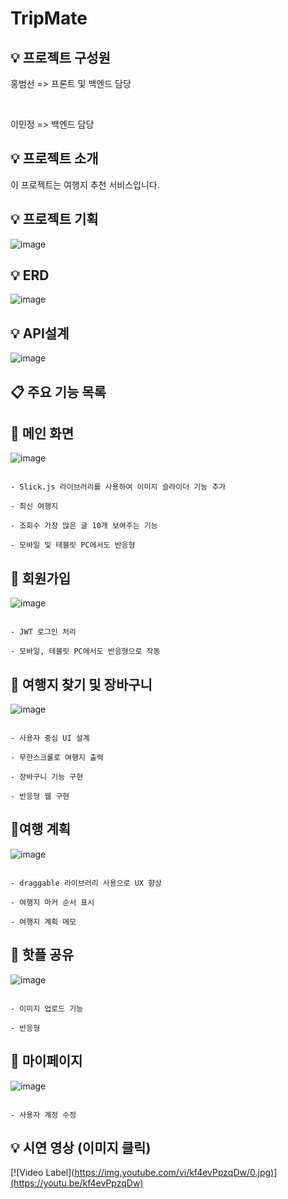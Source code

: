 # TripMate

## 💡 프로젝트 구성원

홍범선 => 프론트 및 백엔드 담당

<br />

이민정 => 백엔드 담당

## 💡 프로젝트 소개

이 프로젝트는 여행지 추천 서비스입니다.

## 💡 프로젝트 기획

![image](<https://github.com/Paper10/WhereIsMyHome/assets/74814641/c7840fe8-e618-439e-8519-8e1d0f39eb74>)

## 💡 ERD

![image](<https://github.com/Paper10/WhereIsMyHome/assets/74814641/9caeb820-0413-428e-a46e-e99ca36501ab>)

## 💡 API설계

![image](<https://github.com/qjatjs123123/TripMate/assets/74814641/32bc8565-dce4-4fe0-b3a0-18c35422478a>)

## 📋 주요 기능 목록

## 🚩 메인 화면

![image](<https://github.com/Paper10/WhereIsMyHome/assets/74814641/42421bfd-0d49-4de9-b89d-ec7c689ca786>)

```

- Slick.js 라이브러리를 사용하여 이미지 슬라이더 기능 추가

- 최신 여행지

- 조회수 가장 많은 글 10개 보여주는 기능

- 모바일 및 테블릿 PC에서도 반응형

```

## 🚩 회원가입

![image](<https://github.com/Paper10/WhereIsMyHome/assets/74814641/5c435e64-b217-4e1f-ac21-ded674320408>)

```

- JWT 로그인 처리

- 모바일, 테블릿 PC에서도 반응형으로 작동

```

## 🚩 여행지 찾기 및 장바구니

![image](<https://github.com/Paper10/WhereIsMyHome/assets/74814641/768ed21d-be98-4022-a87b-d83084a29e26>)

```

- 사용자 중심 UI 설계

- 무한스크롤로 여행지 출력

- 장바구니 기능 구현

- 반응형 웹 구현

```

## 🚩여행 계획

![image](<https://github.com/qjatjs123123/TripMate/assets/74814641/fa1ec4d8-5536-402a-8995-5588b6cb2f98>)

```

- draggable 라이브러리 사용으로 UX 향상

- 여행지 마커 순서 표시

- 여행지 계획 메모

```

## 🚩 핫플 공유

![image](<https://github.com/qjatjs123123/TripMate/assets/74814641/5a9da344-6e99-40d5-a930-3d8cbfe4748d>)

```

- 이미지 업로드 기능

- 반응형

```

## 🚩 마이페이지

![image](<https://github.com/Paper10/WhereIsMyHome/assets/74814641/7b6094d2-d6d3-4d4f-92f7-e7a8dd26ffba>)

```

- 사용자 계정 수정

```

## 💡 시연 영상 (이미지 클릭)

[![Video Label](<https://img.youtube.com/vi/kf4evPpzqDw/0.jpg)](https://youtu.be/kf4evPpzqDw)>



